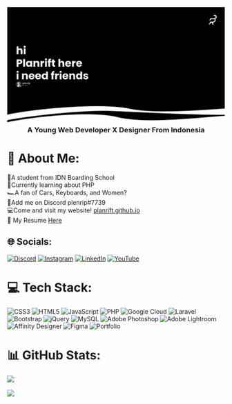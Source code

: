 <img align="right" alt="PlanRift" src="banner.png">
<h3 align="center">A Young Web Developer X Designer From Indonesia</h3>

# 💫 About Me:
🏫A student from IDN Boarding School<br>📖Currently learning about PHP<br>🏎️A fan of Cars, Keyboards, and Women?<br>🤝Add me on Discord plenrip#7739<br>💻Come and visit my website! [planrift.github.io](planrift.github.io)<br>📄 My Resume [Here](s.id/1xN0F)


## 🌐 Socials:
[![Discord](https://img.shields.io/badge/Discord-%237289DA.svg?logo=discord&logoColor=white)](https://discord.gg/S3JP3TVguQ) [![Instagram](https://img.shields.io/badge/Instagram-%23E4405F.svg?logo=Instagram&logoColor=white)](https://instagram.com/drift_tofu) [![LinkedIn](https://img.shields.io/badge/LinkedIn-%230077B5.svg?logo=linkedin&logoColor=white)](https://linkedin.com/in/planrift) [![YouTube](https://img.shields.io/badge/YouTube-%23FF0000.svg?logo=YouTube&logoColor=white)](https://youtube.com/@planrift) 

# 💻 Tech Stack:
![CSS3](https://img.shields.io/badge/css3-%231572B6.svg?style=for-the-badge&logo=css3&logoColor=white) ![HTML5](https://img.shields.io/badge/html5-%23E34F26.svg?style=for-the-badge&logo=html5&logoColor=white) ![JavaScript](https://img.shields.io/badge/javascript-%23323330.svg?style=for-the-badge&logo=javascript&logoColor=%23F7DF1E) ![PHP](https://img.shields.io/badge/php-%23777BB4.svg?style=for-the-badge&logo=php&logoColor=white) ![Google Cloud](https://img.shields.io/badge/Google%20Cloud-%234285F4.svg?style=for-the-badge&logo=google-cloud&logoColor=white) ![Laravel](https://img.shields.io/badge/laravel-%23FF2D20.svg?style=for-the-badge&logo=laravel&logoColor=white) ![Bootstrap](https://img.shields.io/badge/bootstrap-%23563D7C.svg?style=for-the-badge&logo=bootstrap&logoColor=white) ![jQuery](https://img.shields.io/badge/jquery-%230769AD.svg?style=for-the-badge&logo=jquery&logoColor=white) ![MySQL](https://img.shields.io/badge/mysql-%2300f.svg?style=for-the-badge&logo=mysql&logoColor=white) ![Adobe Photoshop](https://img.shields.io/badge/adobephotoshop-%2331A8FF.svg?style=for-the-badge&logo=adobephotoshop&logoColor=white) ![Adobe Lightroom](https://img.shields.io/badge/Adobe%20Lightroom-31A8FF.svg?style=for-the-badge&logo=Adobe%20Lightroom&logoColor=white) ![Affinity Designer](https://img.shields.io/badge/affinitydesginer-%231B72BE.svg?style=for-the-badge&logo=affinity-designer&logoColor=white) 	![Figma](https://img.shields.io/badge/figma-%23F24E1E.svg?style=for-the-badge&logo=figma&logoColor=white) ![Portfolio](https://img.shields.io/badge/Portfolio-%23000000.svg?style=for-the-badge&logo=firefox&logoColor=#FF7139)
# 📊 GitHub Stats:
![](https://github-readme-stats.vercel.app/api/top-langs/?username=PlanRift&theme=tokyonight&hide_border=false&include_all_commits=true&count_private=false&layout=compact)

![](https://quotes-github-readme.vercel.app/api?type=horizontal&theme=radical)
